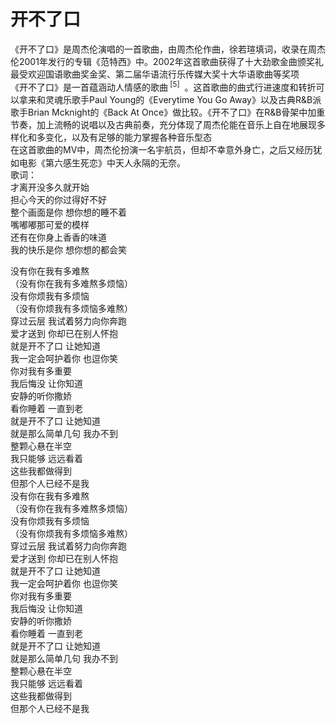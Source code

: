 # 开不了口

<div>
  《开不了口》是周杰伦演唱的一首歌曲，由周杰伦作曲，徐若瑄填词，收录在周杰伦2001年发行的专辑《范特西》中。2002年这首歌曲获得了十大劲歌金曲颁奖礼最受欢迎国语歌曲奖金奖、第二届华语流行乐传媒大奖十大华语歌曲等奖项
</div>

<div>
</div>

<div>
  《开不了口》是一首蕴涵动人情感的歌曲<sup class="sup--normal" data-sup="5"> [5]</sup><a class="sup-anchor" name="ref_[5]_262128"></a>  。这首歌曲的曲式行进速度和转折可以拿来和灵魂乐歌手Paul Young的《Everytime You Go Away》以及古典R&B派歌手Brian Mcknight的《Back At Once》做比较。《开不了口》在R&B骨架中加重节奏，加上流畅的说唱以及古典前奏，充分体现了周杰伦能在音乐上自在地展现多样化和多变化，以及有足够的能力掌握各种音乐型态
</div>

<div>
</div>

<div>
  <div class="para">
    在这首歌曲的MV中，周杰伦扮演一名宇航员，但却不幸意外身亡，之后又经历犹如电影《第六感生死恋》中天人永隔的无奈。<sup class="sup--normal" data-sup="7"> </sup>
  </div>
  
  <div class="anchor-list">
    歌词：
  </div>
</div>

<div>
</div>

<div class="para">
  才离开没多久就开始
</div>

<div class="para">
  担心今天的你过得好不好
</div>

<div class="para">
  整个画面是你 想你想的睡不着
</div>

<div class="para">
  嘴嘟嘟那可爱的模样
</div>

<div class="para">
  还有在你身上香香的味道
</div>

<div class="para">
  我的快乐是你 想你想的都会笑</p> 
  
  <div class="lemma-picture text-pic layout-right">
  </div>
</div>

<div class="para">
  没有你在我有多难熬
</div>

<div class="para">
  （没有你在我有多难熬多烦恼）
</div>

<div class="para">
  没有你烦我有多烦恼
</div>

<div class="para">
  （没有你烦我有多烦恼多难熬）
</div>

<div class="para">
  穿过云层 我试着努力向你奔跑
</div>

<div class="para">
  爱才送到 你却已在别人怀抱
</div>

<div class="para">
  就是开不了口 让她知道
</div>

<div class="para">
  我一定会呵护着你 也逗你笑
</div>

<div class="para">
  你对我有多重要
</div>

<div class="para">
  我后悔没 让你知道
</div>

<div class="para">
  安静的听你撒娇
</div>

<div class="para">
  看你睡着 一直到老
</div>

<div class="para">
  就是开不了口 让她知道
</div>

<div class="para">
  就是那么简单几句 我办不到
</div>

<div class="para">
  整颗心悬在半空
</div>

<div class="para">
  我只能够 远远看着
</div>

<div class="para">
  这些我都做得到
</div>

<div class="para">
  但那个人已经不是我
</div>

<div class="para">
  没有你在我有多难熬
</div>

<div class="para">
  （没有你在我有多难熬多烦恼）
</div>

<div class="para">
  没有你烦我有多烦恼
</div>

<div class="para">
  （没有你烦我有多烦恼多难熬）
</div>

<div class="para">
  穿过云层 我试着努力向你奔跑
</div>

<div class="para">
  爱才送到 你却已在别人怀抱
</div>

<div class="para">
  就是开不了口 让她知道
</div>

<div class="para">
  我一定会呵护着你 也逗你笑
</div>

<div class="para">
  你对我有多重要
</div>

<div class="para">
  我后悔没 让你知道
</div>

<div class="para">
  安静的听你撒娇
</div>

<div class="para">
  看你睡着 一直到老
</div>

<div class="para">
  就是开不了口 让她知道
</div>

<div class="para">
  就是那么简单几句 我办不到
</div>

<div class="para">
  整颗心悬在半空
</div>

<div class="para">
  我只能够 远远看着
</div>

<div class="para">
  这些我都做得到
</div>

<div class="para">
  但那个人已经不是我
</div>

<div>
</div>

<div>
</div>
